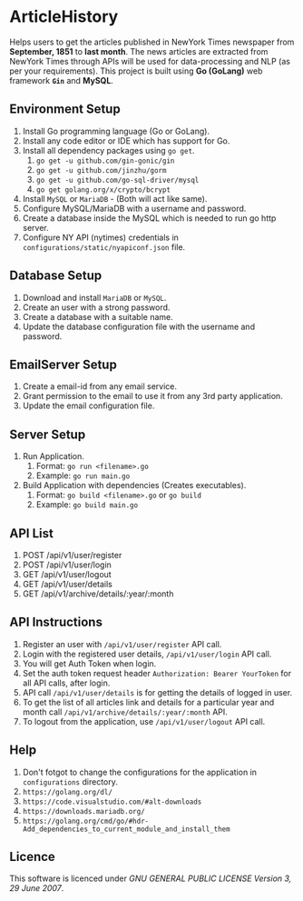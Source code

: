 # ArticleHistory
Helps users to get the articles published in NewYork Times newspaper from **September, 1851** to **last month**. The news articles are extracted from NewYork Times through APIs will be used for data-processing and NLP (as per your requirements). This project is built using **Go (GoLang)** web framework **`Gin`** and **MySQL**.


Environment Setup
--------------------
1. Install Go programming language (Go or GoLang).
2. Install any code editor or IDE which has support for Go.
3. Install all dependency packages using `go get`.
    1. `go get -u github.com/gin-gonic/gin`
    2. `go get -u github.com/jinzhu/gorm`
    3. `go get -u github.com/go-sql-driver/mysql`
    4. `go get golang.org/x/crypto/bcrypt`
4. Install `MySQL` or `MariaDB` - (Both will act like same).
5. Configure MySQL/MariaDB with a username and password.
6. Create a database inside the MySQL which is needed to run go http server.
7. Configure NY API (nytimes) credentials in `configurations/static/nyapiconf.json` file.


Database Setup
--------------------
1. Download and install `MariaDB` or `MySQL`.
2. Create an user with a strong password.
3. Create a database with a suitable name.
4. Update the database configuration file with the username and password.


EmailServer Setup
----------------------
1. Create a email-id from any email service.
2. Grant permission to the email to use it from any 3rd party application.
2. Update the email configuration file.


Server Setup
----------------------
1. Run Application.
    1. Format: `go run <filename>.go`
    2. Example: `go run main.go`
2. Build Application with dependencies (Creates executables).
    1. Format: `go build <filename>.go` or `go build`
    2. Example: `go build main.go`


API List
---------------------
1. POST   /api/v1/user/register
2. POST   /api/v1/user/login
3. GET    /api/v1/user/logout
4. GET    /api/v1/user/details
5. GET    /api/v1/archive/details/:year/:month


API Instructions
-----------------------
1. Register an user with `/api/v1/user/register` API call.
2. Login with the registered user details, `/api/v1/user/login` API call.
3. You will get Auth Token when login.
4. Set the auth token request header `Authorization: Bearer YourToken` for all API calls, after login.
5. API call `/api/v1/user/details` is for getting the details of logged in user.
6. To get the list of all articles link and details for a particular year and month call `/api/v1/archive/details/:year/:month` API.
7. To logout from the application, use `/api/v1/user/logout` API call.


Help
----------------------
1. Don't fotgot to change the configurations for the application in `configurations` directory.
1. `https://golang.org/dl/`
2. `https://code.visualstudio.com/#alt-downloads`
3. `https://downloads.mariadb.org/`
4. `https://golang.org/cmd/go/#hdr-Add_dependencies_to_current_module_and_install_them`


Licence
-----------------------
This software is licenced under *GNU GENERAL PUBLIC LICENSE Version 3, 29 June 2007*.
